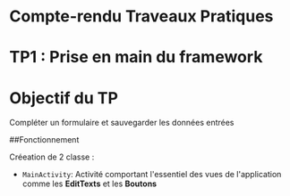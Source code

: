 <h1>  Compte-rendu Traveaux Pratiques</h1>

# TP1 : Prise en main du framework

# Objectif du TP

Compléter un formulaire et sauvegarder les données entrées


##Fonctionnement

Créeation de 2 classe :
    
- `MainActivity`: Activité comportant l'essentiel des vues de l'application comme
        les **EditTexts** et les **Boutons** 

